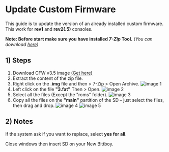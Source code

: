 # Update Custom Firmware

This guide is to update the version of an already installed custom firmware. This work for **rev1** and **rev2(.5)** consoles.

**Note: Before start make sure you have installed _7-Zip_ Tool.** _(You can download [here](https://www.7-zip.org/download.html))_

## 1) Steps
1. Download CFW v3.5 image [(Get here)](https://drive.google.com/file/d/1M1cu1Yrx6gz0r6bEruIWFrwwRJlZWcpz/view?usp=sharing)
2. Extract the content of the zip file.
3. Right click on the **.img** file and then > 7-Zip > Open Archive.
![image 1](https://i.imgur.com/Z0V3nlk.jpg)
4. Left click on the file **"3.fat"** Then > Open.
![image 2](https://i.imgur.com/XS7mu45.jpg)
5. Select all the files (Except the "roms" folder).
![image 3](https://i.imgur.com/mAIGkef.jpg)
6. Copy all the files on the **"main"** partition of the SD – just select the files, then drag and drop.
![image 4](https://i.imgur.com/Zyc2EWR.jpg)
![image 5](https://i.imgur.com/9Xp74zn.jpg)

## 2) Notes
If the system ask if you want to replace, select **yes for all**. 

Close windows then insert SD on your New Bittboy.